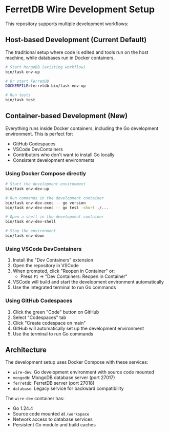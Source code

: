 # FerretDB Wire Development Setup

This repository supports multiple development workflows:

## Host-based Development (Current Default)

The traditional setup where code is edited and tools run on the host machine, while databases run in Docker containers.

```bash
# Start MongoDB (existing workflow)
bin/task env-up

# Or start FerretDB
DOCKERFILE=ferretdb bin/task env-up  

# Run tests
bin/task test
```

## Container-based Development (New)

Everything runs inside Docker containers, including the Go development environment. This is perfect for:
- GitHub Codespaces
- VSCode DevContainers
- Contributors who don't want to install Go locally
- Consistent development environments

### Using Docker Compose directly

```bash
# Start the development environment
bin/task env-dev-up

# Run commands in the development container
bin/task env-dev-exec -- go version
bin/task env-dev-exec -- go test -short ./...

# Open a shell in the development container  
bin/task env-dev-shell

# Stop the environment
bin/task env-down
```

### Using VSCode DevContainers

1. Install the "Dev Containers" extension
2. Open the repository in VSCode
3. When prompted, click "Reopen in Container" or:
   - Press `F1` → "Dev Containers: Reopen in Container"
4. VSCode will build and start the development environment automatically
5. Use the integrated terminal to run Go commands

### Using GitHub Codespaces

1. Click the green "Code" button on GitHub
2. Select "Codespaces" tab
3. Click "Create codespace on main"
4. GitHub will automatically set up the development environment
5. Use the terminal to run Go commands

## Architecture

The development setup uses Docker Compose with these services:

- `wire-dev`: Go development environment with source code mounted
- `mongodb`: MongoDB database server (port 27017)
- `ferretdb`: FerretDB server (port 27018)
- `database`: Legacy service for backward compatibility

The `wire-dev` container has:
- Go 1.24.4
- Source code mounted at `/workspace`
- Network access to database services
- Persistent Go module and build caches